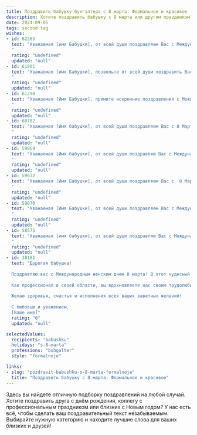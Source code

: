 ```yaml
---
title: Поздравить бабушку бухгалтера с 8 марта. Формальное и красивое
description: Хотите поздравить бабушку с 8 марта или другим праздником? Наш ИИ создаст незабываемое поздравление, а вы обязательно выделитесь среди других.  
date: 2024-09-05
tags: second tag
wishes:
- id: 62263
  text: "Уважаемая [имя Бабушки], от всей души поздравляем Вас с Международным женским днем 8 Марта!  Желаем Вам крепкого здоровья,  радости,  благополучия и  вдохновения в Вашей нелегкой, но такой важной работе! Пусть  Ваши профессиональные достижения приносят Вам  удовлетворение, а  домашний очаг  будет  наполнен любовью  и  теплом!
  "
  rating: "undefined"
  updated: "null"
- id: 61801
  text: "Уважаемая [имя Бабушки], позвольте от всей души поздравить Вас с Международным женским днем! Желаю Вам крепкого здоровья, неиссякаемой энергии, благополучия и семейного тепла. Пусть Ваша работа бухгалтера приносит Вам удовлетворение и радость, а каждый день будет наполнен светлыми моментами. С праздником!
  "
  rating: "undefined"
  updated: "null"
- id: 61290
  text: "Уважаемая [Имя Бабушки], примите искренние поздравления с Международным женским днем! Желаю Вам крепкого здоровья, благополучия и весеннего настроения. Пусть Ваша работа бухгалтера всегда приносит Вам радость и удовлетворение, а дома царят уют и любовь!
  "
  rating: "undefined"
  updated: "null"
- id: 60782
  text: "Уважаемая [Имя бабушки], от всей души поздравляем Вас с 8 Марта! Пусть этот день принесет Вам радость, тепло и весеннее настроение. Желаем Вам крепкого здоровья, благополучия и  спокойствия. Пусть Ваша работа бухгалтера всегда приносит Вам удовлетворение и успех.
  "
  rating: "undefined"
  updated: "null"
- id: 59869
  text: "Уважаемая [Имя бабушки], от всей души поздравляю Вас с Международным женским днем! Желаю Вам крепкого здоровья, душевного тепла и весеннего настроения. Пусть Ваша работа бухгалтера приносит Вам радость и удовлетворение, а жизнь будет полна счастливых моментов.
  "
  rating: "undefined"
  updated: "null"
- id: 59632
  text: "Уважаемая [Имя Бабушки], от всей души поздравляем Вас с  8 Марта! Желаем Вам крепкого здоровья,  радости, благополучия и  огромного счастья! Пусть  работа бухгалтера  всегда приносит  Вам удовлетворение  и  успех  в  всех начинаниях.
  "
  rating: "undefined"
  updated: "null"
- id: 59070
  text: "Уважаемая [Имя Бабушки], от всей души поздравляем Вас с Международным женским днём 8 Марта! Желаем Вам крепкого здоровья, семейного благополучия и весеннего настроения! Пусть Ваша жизнь будет наполнена радостью, теплом и любовью близких!
  "
  rating: "undefined"
  updated: "null"
- id: 58575
  text: "Уважаемая [имя бабушки], от всей души поздравляю Вас с Международным женским днём 8 Марта! Желаю Вам крепкого здоровья, благополучия, весеннего настроения и, конечно же, успехов в Вашей нелёгкой, но важной профессии бухгалтера. Пусть все Ваши труды будут вознаграждены, а жизнь полна радости и счастья!
  "
  rating: "undefined"
  updated: "null"
- id: 38181
  text: "Дорогая бабушка!
  
  Поздравляю вас с Международным женским днем 8 марта! В этот чудесный день позвольте выразить вам свою искреннюю благодарность за тепло и заботу, которые вы дарите всей нашей семье. Вы — удивительный человек, и ваша мудрость, терпение и жизненный опыт являются для нас важным ориентиром.
  
  Как профессионал в своей области, вы вдохновляете нас своим трудолюбием и ответственностью. Пусть в вашем сердце всегда живет радость, а в жизни будет множество счастливых моментов.
  
  Желаю здоровья, счастья и исполнения всех ваших заветных желаний!
  
  С любовью и уважением,
  [Ваше имя]"
  rating: "0"
  updated: "null"

selectedValues:
  recipients: "babushku"
  holidays: "s-8-marta"
  professions: "buhgalter"
  style: "formalnoje"

links:
- slug: "pozdravit-babushku-s-8-marta-formalnoje"
  title: "Поздравить бабушку с 8 марта. Формальное и красивое"
---
```


Здесь вы найдете отличную подборку поздравлений на любой случай. 
Хотите поздравить друга с днём рождения, коллегу с профессиональным праздником или близких с Новым годом? У нас есть всё, чтобы сделать ваш поздравительный текст незабываемым. Выбирайте нужную категорию и находите лучшие слова для ваших близких и друзей!
